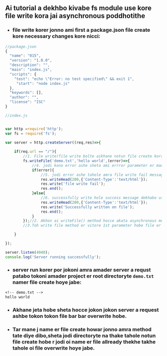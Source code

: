 ## **Ai tutorial a dekhbo kivabe fs module use kore file write kora jai asynchronous poddhotithe**
- ### file write korer jonno ami first a package.json file create kore necessary changes kore nicci:
```javascript
//package.json
{
  "name": "015",
  "version": "1.0.0",
  "description": "",
  "main": "index.js",
  "scripts": {
    "test": "echo \"Error: no test specified\" && exit 1",
     "start": "node index.js"
  },
  "keywords": [],
  "author": "",
  "license": "ISC"
}

``` 

```javascript
//index.js


var http =require('http');
var fs = require('fs');

var server = http.createServer((req,res)=>{
    
    if(req.url == "/"){
        //1. File write(file write bolte aikhane notun file create kora and file er moddhe content add korake bujano hocce.) er jonno fs module tekhe fs.writeFile() method k call kore nibo.
        fs.writeFile('demo.txt','hello world',(error)=>{
            //4. jodi kono error ashe sheta ami errror parameter er maddhome peye jabo:
            if(error){
                //5. jodi error ashe tahole amra file write fail message show korabo.
                res.writeHead(200,{'Content-Type':'text/html'});
                res.write('file write fail');
                res.end();
            }else{
                //6. successfully write hole success message dekhabo user k.
                res.writeHead(200,{'Content-Type':'text/html'});
                res.write('Successfully written on file');
                res.end();
            }
        });//2. Akhon ai writeFile() method hocce akata asynchronous method- jta amra aghe tekei jani.And amra jani asynchronous method a obosshoi akata callback dite hoi.
        //3.Toh write file method er vitore 1st parameter hobe file er name, amader example a ami chacchi demo.txt namer text file create hok , tai ami ai name tati diye dilam. Then 2nd parameter hishebe amra diye dibo ki content thakbe sheta diye dite hobe, in our case: amra diye dilam 'hello world'. Finally amra 3rd parameter hishebe akta callback diye dibo.

    }

});

server.listen(4040);
console.log('Server running successfully');
```
- ### server run korer por jokoni amra amader server a requst patabo tokoni amader project er root directoryte `demo.txt` namer file create hoye jabe:
 ```txt
<!-- demo.txt -->
hello world
 ```
 - ### Akhane jeta hobe sheta hocce jokon jokon server a request ashbe tokon tokon file bar bar overwrite hobe.
 - ### Tar mane j name er file create howar jonno amra method tate diye dibo,sheta jodi directoryte na thake tahole notun file create hobe r jodi oi name er file allready thekhe takhe tahole oi file overwrite hoye jabe.